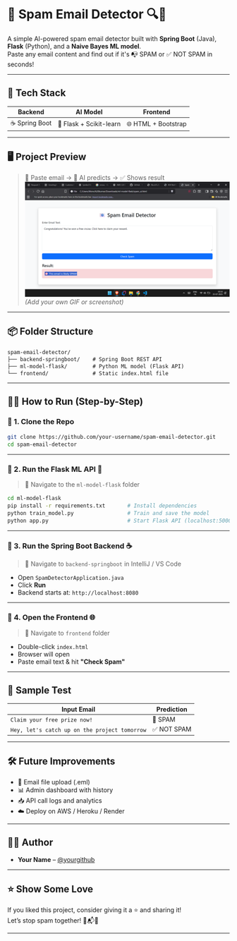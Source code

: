 
# 📧 Spam Email Detector 🔍🧠

A simple AI-powered spam email detector built with **Spring Boot** (Java), **Flask** (Python), and a **Naive Bayes ML model**.  
Paste any email content and find out if it's 📭 SPAM or ✅ NOT SPAM in seconds!

---

## 🚀 Tech Stack

| Backend        | AI Model       | Frontend     |
|----------------|----------------|--------------|
| ☕ Spring Boot  | 🐍 Flask + Scikit-learn | 🌐 HTML + Bootstrap |

---

## 🖥️ Project Preview

> 🔗 Paste email → 🧠 AI predicts → ✅ Shows result  
![Preview](https://github.com/monukumarjha2020/-Spam-Email-Detector-/blob/main/Screenshot%20(3739).png) *(Add your own GIF or screenshot)*

---

## 📦 Folder Structure

```
spam-email-detector/
├── backend-springboot/    # Spring Boot REST API
├── ml-model-flask/        # Python ML model (Flask API)
└── frontend/              # Static index.html file
```

---

## 🧑‍💻 How to Run (Step-by-Step)

### 🔹 1. Clone the Repo
```bash
git clone https://github.com/your-username/spam-email-detector.git
cd spam-email-detector
```

---

### 🔹 2. Run the Flask ML API 🧠

> 📍 Navigate to the `ml-model-flask` folder

```bash
cd ml-model-flask
pip install -r requirements.txt       # Install dependencies
python train_model.py                 # Train and save the model
python app.py                         # Start Flask API (localhost:5000)
```

---

### 🔹 3. Run the Spring Boot Backend ☕️

> 📍 Navigate to `backend-springboot` in IntelliJ / VS Code

- Open `SpamDetectorApplication.java`
- Click **Run**
- Backend starts at: `http://localhost:8080`

---

### 🔹 4. Open the Frontend 🌐

> 📍 Navigate to `frontend` folder

- Double-click `index.html`
- Browser will open
- Paste email text & hit **"Check Spam"**

---

## 🧪 Sample Test

| Input Email | Prediction |
|-------------|------------|
| `Claim your free prize now!` | 🚫 SPAM |
| `Hey, let's catch up on the project tomorrow` | ✅ NOT SPAM |

---

## 🛠️ Future Improvements

- 📩 Email file upload (.eml)
- 📊 Admin dashboard with history
- 📥 API call logs and analytics
- ☁️ Deploy on AWS / Heroku / Render

---

## 👨‍💻 Author

- **Your Name** – [@yourgithub]([https://github.com/yourgithub](https://github.com/monukumarjha2020))

---

## ⭐️ Show Some Love

If you liked this project, consider giving it a ⭐️ and sharing it!  
Let’s stop spam together! 🚫📬💪

---
